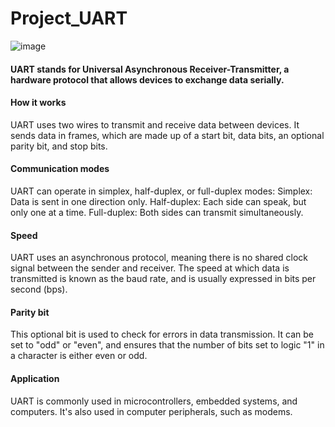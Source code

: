 # Project_UART

![image](https://github.com/user-attachments/assets/6886ca5f-f436-44a1-8982-7a9153c2eaeb)

#### UART stands for Universal Asynchronous Receiver-Transmitter, a hardware protocol that allows devices to exchange data serially.
#### How it works
UART uses two wires to transmit and receive data between devices. It sends data in frames, which are made up of a start bit, data bits, an optional parity bit, and stop bits. 
#### Communication modes
UART can operate in simplex, half-duplex, or full-duplex modes: 
Simplex: Data is sent in one direction only. 
Half-duplex: Each side can speak, but only one at a time. 
Full-duplex: Both sides can transmit simultaneously. 
#### Speed
UART uses an asynchronous protocol, meaning there is no shared clock signal between the sender and receiver. The speed at which data is transmitted is known as the baud rate, and is usually expressed in bits per second (bps). 
#### Parity bit
This optional bit is used to check for errors in data transmission. It can be set to "odd" or "even", and ensures that the number of bits set to logic "1" in a character is either even or odd. 
#### Application
UART is commonly used in microcontrollers, embedded systems, and computers. It's also used in computer peripherals, such as modems.
